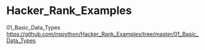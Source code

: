 # Hacker_Rank_Examples
01_Basic_Data_Types <https://github.com/nspython/Hacker_Rank_Examples/tree/master/01_Basic_Data_Types>